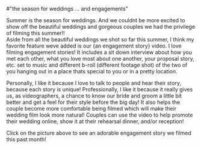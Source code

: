#"the season for weddings ... and engagements"

<div><a style="font-size: 13px;" title="Jose and Lindsy, an engagement story" href="http://colburnvideo.com/150627/1597478/gallery/jose-lindsy-an-engagement-story"><img alt="" src="http://media.tumblr.com/5226c48bc05cd3232d515fcc5c9e8ae0/tumblr_inline_mqre3rj4oA1s33ogs.jpg" align="middle" /></a></div>
<div>
<div>
<div></div>
<div>Summer is the season for weddings. And we couldnt be more excited to show off the beautiful weddings and gorgeous couples we had the privilege of filming this summer!!</div>
</div>
Aside from all the beautiful weddings we shot so far this summer, I think my favorite feature weve added is our {an engagement story} video. I love filming engagement stories! It includes a sit down interview about how you met each other, what you love most about one another, your proposal story, etc. set to music and different b-roll (different footage shot) of the two of you hanging out in a place thats special to you or in a pretty location.

Personally, I like it because I love to talk to people and hear their story, because each story is unique! Professionally, I like it because it really gives us, as videographers, a chance to know our bride and groom a little bit better and get a feel for their style before the big day! It also helps the couple become more comfortable being filmed which will make their wedding film look more natural! Couples can use the video to help promote their wedding online, show it at their rehearsal dinner, and/or reception!

Click on the picture above to see an adorable engagement story we filmed this past month!

</div>
